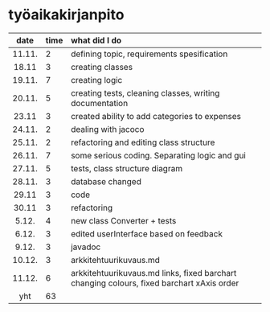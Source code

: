 # työaikakirjanpito

| date | time | what did I do  |
| :----:|:-----| :-----|
| 11.11. |  2   | defining topic, requirements spesification |
| 18.11 |  3   | creating classes |
| 19.11. | 7    | creating logic |
|    20.11.   | 5    |creating tests, cleaning classes, writing documentation  |
|   23.11    |    3 | created ability to add categories to expenses |
|24.11.| 2     | dealing with jacoco|  
|25.11.| 2    | refactoring and editing class structure |
| 26.11.  |   7  | some serious coding. Separating logic and gui |
| 27.11.  |  5   | tests, class structure diagram |
|   28.11.    |  3   | database changed |
|29.11|    3 | code |  
|30.11|   3  | refactoring | 
|5.12.|  4   | new class Converter + tests | 
|6.12.|   3  | edited userInterface based on feedback | 
|9.12.|   3  | javadoc | 
|10.12.|  3   | arkkitehtuurikuvaus.md | 
|11.12.|  6   | arkkitehtuurikuvaus.md links, fixed barchart changing colours, fixed barchart xAxis order | 
| yht   | 63   | | 
